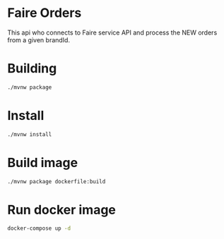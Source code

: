# Faire Orders

This api who connects to Faire service API and process the NEW orders from a given brandId.

# Building
```cmd
./mvnw package
```

# Install
```cmd
./mvnw install
```

# Build image
```cmd
./mvnw package dockerfile:build
```

# Run docker image
```cmd
docker-compose up -d
```